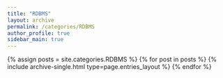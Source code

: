 ```yaml
---
title: "RDBMS"
layout: archive
permalink: /categories/RDBMS
author_profile: true
sidebar_main: true
---
```


{% assign posts = site.categories.RDBMS %}
{% for post in posts %} {% include archive-single.html type=page.entries_layout %} {% endfor %}
